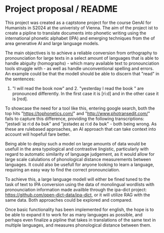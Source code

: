 # Project proposal / README

This project was created as a captstone project for the course GenAI for Humanists in S2024 at the univeristy of Vienna. The aim of the project ist to create a pipline to translate documents
into phonetic writing using the international phonetic alphabet (IPA) and emerging techniques from the of area generative AI and large language models. 

The main objectives is to achieve a reliable conversion from orthography to pronounciation for large texts in a select amount of languages that is able to handle abiguity (homographs) - which many available text to pronounciation tools struggle with - as well as handle unconventional spelling and errors. An example could be that the modell should be able to discern that "read" in the sentences:

1. "I will read the book now" and 2. "yesterday I read the book " are pronounced differently. In the first case it is [ri:d] and in the other case it is [rɛd]. 

To showcase the need for a tool like this, entering google search, both the top hits "https://tophonetics.com/" and "http://www.photransedit.com/" fails to capture this difference, providing the following transcriptions: "jestədi ˈaɪ riːd ðə bʊk" and "jɛstədeɪ aɪ riːd ðə bʊk" - both being wrong. As these are rulebased approaches, an AI approach that can take context into account will hopefull fare better.

Being able to deploy such a model on large amounts of data would be usefull in the area typological and contrastive lingistic, particularly with regard to automatic similarity of language judgement, as it would allow for large scale calulations of phonological distance measurements between languages. It could also be usefull for anyone looking to learn a language, requiring an easy way to find the correct pronounciation.

To achieve this, a large language modell will either be fined tuned to the task of text to IPA conversion using the data of monolingual wordlists with pronounciation information
made availble through the ipa-dict project: https://github.com/open-dict-data/ipa-dict, or it will utilize RAG with the same data. Both approaches could be explored and compared. 

Once basic functionality has been implemented for english, the hope is to be able to expand it to work for as many languages as possible, and perhaps even finalize a pipline that takes in translations of the same text in multiple languages, and measures phonological distance between them. 
